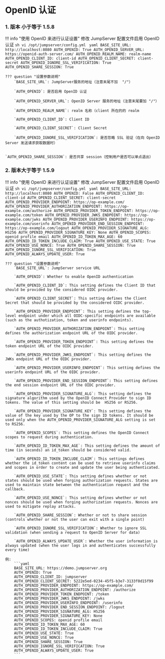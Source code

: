 # OpenID 认证

### 1. 版本 小于等于 1.5.8

!!! info "使用 OpenID 来进行认证设置"
    修改 JumpServer 配置文件启用 OpenID 认证
    ```sh
    vi /opt/jumpserver/config.yml
    ```
    ```yaml
    BASE_SITE_URL: http://localhost:8080
    AUTH_OPENID: True
    AUTH_OPENID_SERVER_URL: https://openid-auth-server.com/
    AUTH_OPENID_REALM_NAME: realm-name
    AUTH_OPENID_CLIENT_ID: client-id
    AUTH_OPENID_CLIENT_SECRET: client-secret
    AUTH_OPENID_IGNORE_SSL_VERIFICATION: True
    AUTH_OPENID_SHARE_SESSION: True
    ```

    ??? question "设置参数说明"
        `BASE_SITE_URL`: JumpServer服务的地址（注意末尾不加  "/"）

        `AUTH_OPENID`: 是否启用 OpenID 认证

        `AUTH_OPENID_SERVER_URL`: OpenID Server 服务的地址（注意末尾要加 "/"）

        `AUTH_OPENID_REALM_NAME`: realm 名称（client 所在的的 realm

        `AUTH_OPENID_CLIENT_ID`: Client ID

        `AUTH_OPENID_CLIENT_SECRET`: Client Secret

        `AUTH_OPENID_IGNORE_SSL_VERIFICATION`: 是否忽略 SSL 验证（在向 OpenID Server 发送请求获取数据时）

        `AUTH_OPENID_SHARE_SESSION`: 是否共享 session（控制用户是否可以单点退出）

### 2. 版本大于等于 1.5.9

!!! info "使用 OpenID 来进行认证设置"
    修改 JumpServer 配置文件启用 OpenID 认证
    ```sh
    vi /opt/jumpserver/config.yml
    ```
    ```yaml
    BASE_SITE_URL: http://localhost:8080
    AUTH_OPENID: False
    AUTH_OPENID_CLIENT_ID: client-id
    AUTH_OPENID_CLIENT_SECRET: client-secret
    AUTH_OPENID_PROVIDER_ENDPOINT: https://op-example.com/
    AUTH_OPENID_PROVIDER_AUTHORIZATION_ENDPOINT: https://op-example.com/authorize
    AUTH_OPENID_PROVIDER_TOKEN_ENDPOINT: https://op-example.com/token
    AUTH_OPENID_PROVIDER_JWKS_ENDPOINT: https://op-example.com/jwks
    AUTH_OPENID_PROVIDER_USERINFO_ENDPOINT: https://op-example.com/userinfo
    AUTH_OPENID_PROVIDER_END_SESSION_ENDPOINT: https://op-example.com/logout
    AUTH_OPENID_PROVIDER_SIGNATURE_ALG: HS256
    AUTH_OPENID_PROVIDER_SIGNATURE_KEY: None
    AUTH_OPENID_SCOPES: openid profile email
    AUTH_OPENID_ID_TOKEN_MAX_AGE: 60
    AUTH_OPENID_ID_TOKEN_INCLUDE_CLAIM: True
    AUTH_OPENID_USE_STATE: True
    AUTH_OPENID_USE_NONCE: True
    AUTH_OPENID_SHARE_SESSION: True
    AUTH_OPENID_IGNORE_SSL_VERIFICATION: True
    AUTH_OPENID_ALWAYS_UPDATE_USER: True
    ```

    ??? question "设置参数说明"
        `BASE_SITE_URL`: JumpServer service URL

        `AUTH_OPENID`: Whether to enable OpenID authentication  

        `AUTH_OPENID_CLIENT_ID`: This setting defines the Client ID that should be provided by the considered OIDC provider.  

        `AUTH_OPENID_CLIENT_SECRET`: This setting defines the Client Secret that should be provided by the considered OIDC provider.  

        `AUTH_OPENID_PROVIDER_ENDPOINT`: This setting defines the top-level endpoint under which all OIDC-specific endpoints are available (such as the authotization, token and userinfo endpoints).  

        `AUTH_OPENID_PROVIDER_AUTHORIZATION_ENDPOINT`: This setting defines the authorization endpoint URL of the OIDC provider.  

        `AUTH_OPENID_PROVIDER_TOKEN_ENDPOINT`: This setting defines the token endpoint URL of the OIDC provider.  

        `AUTH_OPENID_PROVIDER_JWKS_ENDPOINT`: This setting defines the JWKs endpoint URL of the OIDC provider.  

        `AUTH_OPENID_PROVIDER_USERINFO_ENDPOINT`: This setting defines the userinfo endpoint URL of the OIDC provider.  

        `AUTH_OPENID_PROVIDER_END_SESSION_ENDPOINT`: This setting defines the end session endpoint URL of the OIDC provider.  

        `AUTH_OPENID_PROVIDER_SIGNATURE_ALG`: This setting defines the signature algorithm used by the OpenID Connect Provider to sign ID tokens. The value of this setting should be  HS256 or RS256.  

        `AUTH_OPENID_PROVIDER_SIGNATURE_KEY`: This setting defines the value of the key used by the OP to the sign ID tokens. It should be used only when the AUTH_OPENID_PROVIDER_SIGNATURE_ALG setting is set to RS256.  

        `AUTH_OPENID_SCOPES`: This setting defines the OpenID Connect scopes to request during authentication.  

        `AUTH_OPENID_ID_TOKEN_MAX_AGE`: This setting defines the amount of time (in seconds) an id_token should be considered valid.  

        `AUTH_OPENID_ID_TOKEN_INCLUDE_CLAIM`: This settings defines whether the id_token content can be used to retrieve userinfo claims and scopes in order to create and update the user being authenticated.  

        `AUTH_OPENID_USE_STATE`: This setting defines whether or not states should be used when forging authorization requests. States are used to maintain state between the authentication request and the callback.  

        `AUTH_OPENID_USE_NONCE`: This setting defines whether or not nonces should be used when forging authorization requests. Nonces are used to mitigate replay attacks.  

        `AUTH_OPENID_SHARE_SESSION`: Whether or not to share session (controls whether or not the user can exit with a single point)  

        `AUTH_OPENID_IGNORE_SSL_VERIFICATION`: Whether to ignore SSL validation (when sending a request to OpenID Server for data)  

        `AUTH_OPENID_ALWAYS_UPDATE_USER`: Whether the user information is always updated (when the user logs in and authenticates successfully every time)  

    例:
        ```yaml
        BASE_SITE_URL: https://demo.jumpserver.org
        AUTH_OPENID: True
        AUTH_OPENID_CLIENT_ID: jumpserver
        AUTH_OPENID_CLIENT_SECRET: 5222e5ed-0234-45f5-b3e7-3133f0d15f99
        AUTH_OPENID_PROVIDER_ENDPOINT: https://op-example.com/
        AUTH_OPENID_PROVIDER_AUTHORIZATION_ENDPOINT: /authorize
        AUTH_OPENID_PROVIDER_TOKEN_ENDPOINT: /token
        AUTH_OPENID_PROVIDER_JWKS_ENDPOINT: /jwks
        AUTH_OPENID_PROVIDER_USERINFO_ENDPOINT: /userinfo
        AUTH_OPENID_PROVIDER_END_SESSION_ENDPOINT: /logout
        AUTH_OPENID_PROVIDER_SIGNATURE_ALG: HS256
        AUTH_OPENID_PROVIDER_SIGNATURE_KEY: None
        AUTH_OPENID_SCOPES: openid profile email
        AUTH_OPENID_ID_TOKEN_MAX_AGE: 60
        AUTH_OPENID_ID_TOKEN_INCLUDE_CLAIM: True
        AUTH_OPENID_USE_STATE: True
        AUTH_OPENID_USE_NONCE: True
        AUTH_OPENID_SHARE_SESSION: True
        AUTH_OPENID_IGNORE_SSL_VERIFICATION: True
        AUTH_OPENID_ALWAYS_UPDATE_USER: True
        ```

